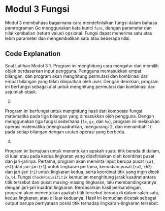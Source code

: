 # Modul 3 Fungsi

Modul 3 membahasa bagaimana cara mendefinisikan fungsi dalam bahasa pemrograman Go menggunakan kata kunci `func`, dengan parameter dan nilai kembalian (return value) opsional. Fungsi dapat menerima satu atau lebih parameter dan mengembalikan satu atau beberapa nilai.

## Code Explanation
Soal Latihan Modul 3
1.
Program ini menghitung cara mengatur dan memilih objek berdasarkan input pengguna. Pengguna memasukkan empat bilangan, dan program akan menghitung permutasi dan kombinasi dari empat bilangan yang telah diinputkan oleh user. Dengan demikian, program ini berfungsi sebagai alat untuk menghitung permutasi dan kombinasi dari sejumlah objek.

2.
Program ini berfungsi untuk menghitung hasil dari komposisi fungsi matematika pada tiga bilangan yang dimasukkan oleh pengguna. Dengan menggunakan tiga fungsi sederhana (`fx`, `gx`, dan `hx`), program ini melakukan operasi matematika (mengkuadratkan, mengurangi 2, dan menambah 1) pada setiap bilangan dengan urutan operasi yang berbeda.

4.
Program ini bertujuan untuk menentukan apakah suatu titik berada di dalam, di luar, atau pada kedua lingkaran yang didefinisikan oleh koordinat pusat dan jari-jarinya. Pertama, program akan meminta input berupa pusat (`ca1`, `cb1`) dan jari-jari (`r1`) untuk lingkaran pertama, kemudian pusat (`ca2`, `cb2`) dan jari-jari (`r2`) untuk lingkaran kedua, serta koordinat titik yang ingin dicek (`a`, `b`). Fungsi `CheckPosisiTitik` kemudian menghitung jarak kuadrat antara titik tersebut dan pusat masing-masing lingkaran, lalu membandingkannya dengan jari-jari kuadrat lingkaran. Berdasarkan hasil perbandingan, program akan menentukan apakah titik tersebut berada di dalam salah satu, kedua lingkaran, atau di luar keduanya. Hasil ini kemudian dicetak sebagai output berupa pernyataan posisi titik terhadap lingkaran-lingkaran tersebut.
